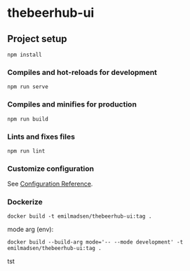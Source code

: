 # thebeerhub-ui

## Project setup
```
npm install
```

### Compiles and hot-reloads for development
```
npm run serve
```

### Compiles and minifies for production
```
npm run build
```

### Lints and fixes files
```
npm run lint
```

### Customize configuration
See [Configuration Reference](https://cli.vuejs.org/config/).


### Dockerize
```
docker build -t emilmadsen/thebeerhub-ui:tag .
```  

mode arg (env):
```
docker build --build-arg mode='-- --mode development' -t emilmadsen/thebeerhub-ui:tag .
```

tst
